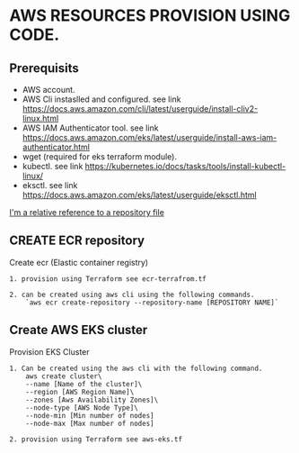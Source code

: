 
# AWS RESOURCES PROVISION USING CODE.


## Prerequisits
 * AWS account.
 * AWS Cli instaslled and configured. see link https://docs.aws.amazon.com/cli/latest/userguide/install-cliv2-linux.html
 * AWS IAM Authenticator tool. see link https://docs.aws.amazon.com/eks/latest/userguide/install-aws-iam-authenticator.html
 * wget (required for eks terraform module). 
 * kubectl. see link https://kubernetes.io/docs/tasks/tools/install-kubectl-linux/
 * eksctl. see link https://docs.aws.amazon.com/eks/latest/userguide/eksctl.html

[I'm a relative reference to a repository file](../blob/master/LICENSE)


## CREATE ECR repository

Create ecr (Elastic container registry)
    
    1. provision using Terraform see ecr-terrafrom.tf
    
    2. can be created using aws cli using the following commands.
        `aws ecr create-repository --repository-name [REPOSITORY NAME]`


## Create AWS EKS cluster
Provision EKS Cluster
    
    1. Can be created using the aws cli with the following command.
        aws create cluster\
        --name [Name of the cluster]\
        --region [AWS Region Name]\
        --zones [Aws Availability Zones]\
        --node-type [AWS Node Type]\
        --node-min [Min number of nodes]
        --node-max [Max number of nodes]
    
    2. provision using Terraform see aws-eks.tf

